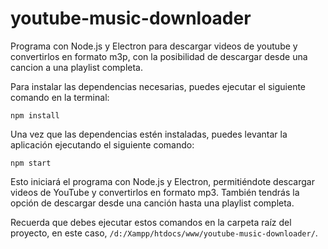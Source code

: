 # youtube-music-downloader
 Programa con Node.js y Electron para descargar videos de youtube y convertirlos en formato m3p, con la posibilidad de descargar desde una cancion a una playlist completa.
 
Para instalar las dependencias necesarias, puedes ejecutar el siguiente comando en la terminal:

```
npm install
```

Una vez que las dependencias estén instaladas, puedes levantar la aplicación ejecutando el siguiente comando:

```
npm start
```

Esto iniciará el programa con Node.js y Electron, permitiéndote descargar videos de YouTube y convertirlos en formato mp3. También tendrás la opción de descargar desde una canción hasta una playlist completa.

Recuerda que debes ejecutar estos comandos en la carpeta raíz del proyecto, en este caso, `/d:/Xampp/htdocs/www/youtube-music-downloader/`.
